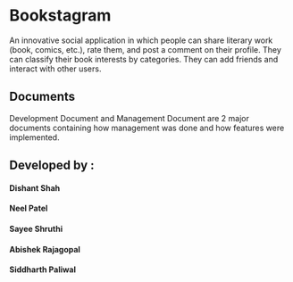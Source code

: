 # Bookstagram
An innovative social application in which people can share literary work (book, comics, etc.), rate them, and post a comment on their profile. They can classify their book interests by categories. They can add friends and interact with other users. 

## Documents
Development Document and Management Document are 2 major documents containing how management was done and how features were implemented. 

## Developed by : 
#### Dishant Shah
#### Neel Patel
#### Sayee Shruthi
#### Abishek Rajagopal
#### Siddharth Paliwal
